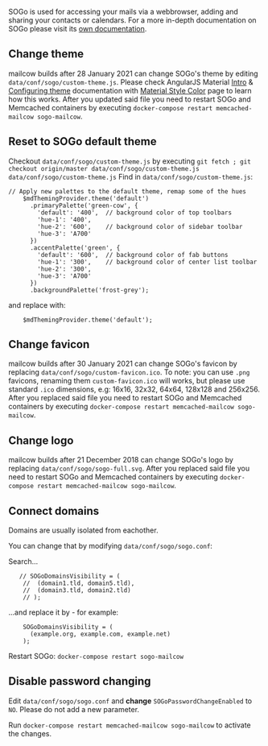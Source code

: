 
SOGo is used for accessing your mails via a webbrowser, adding and sharing your contacts or calendars. For a more in-depth documentation on SOGo please visit its [own documentation](http://wiki.sogo.nu/).

## Change theme
mailcow builds after 28 January 2021 can change SOGo's theme by editing `data/conf/sogo/custom-theme.js`.
Please check AngularJS Material [Intro](https://material.angularjs.org/latest/Theming/01_introduction) & [Configuring theme](https://material.angularjs.org/latest/Theming/03_configuring_a_theme) documentation with [Material Style Color](https://material.io/archive/guidelines/style/color.html#color-color-palette) page to learn how this works.
After you updated said file you need to restart SOGo and Memcached containers by executing `docker-compose restart memcached-mailcow sogo-mailcow`.

## Reset to SOGo default theme
Checkout `data/conf/sogo/custom-theme.js` by executing `git fetch ; git checkout origin/master data/conf/sogo/custom-theme.js data/conf/sogo/custom-theme.js`
Find in `data/conf/sogo/custom-theme.js`:
```
// Apply new palettes to the default theme, remap some of the hues
    $mdThemingProvider.theme('default')
      .primaryPalette('green-cow', {
        'default': '400',  // background color of top toolbars
        'hue-1': '400',
        'hue-2': '600',    // background color of sidebar toolbar
        'hue-3': 'A700'
      })
      .accentPalette('green', {
        'default': '600',  // background color of fab buttons
        'hue-1': '300',    // background color of center list toolbar
        'hue-2': '300',
        'hue-3': 'A700'
      })
      .backgroundPalette('frost-grey');
```
and replace with:
```
    $mdThemingProvider.theme('default');
```

## Change favicon
mailcow builds after 30 January 2021 can change SOGo's favicon by replacing `data/conf/sogo/custom-favicon.ico`.
To note: you can use `.png` favicons, renaming them `custom-favicon.ico` will works, but please use standard `.ico` dimensions, e.g: 16x16, 32x32, 64x64, 128x128 and 256x256.
After you replaced said file you need to restart SOGo and Memcached containers by executing `docker-compose restart memcached-mailcow sogo-mailcow`.

## Change logo
mailcow builds after 21 December 2018 can change SOGo's logo by replacing `data/conf/sogo/sogo-full.svg`.
After you replaced said file you need to restart SOGo and Memcached containers by executing `docker-compose restart memcached-mailcow sogo-mailcow`.

## Connect domains
Domains are usually isolated from eachother.

You can change that by modifying `data/conf/sogo/sogo.conf`:

Search...
```
   // SOGoDomainsVisibility = (
    //  (domain1.tld, domain5.tld),
    //  (domain3.tld, domain2.tld)
    // );
```
...and replace it by - for example:

```
    SOGoDomainsVisibility = (
      (example.org, example.com, example.net)
    );
```

Restart SOGo: `docker-compose restart sogo-mailcow`

## Disable password changing

Edit `data/conf/sogo/sogo.conf` and **change** `SOGoPasswordChangeEnabled` to `NO`. Please do not add a new parameter.

Run `docker-compose restart memcached-mailcow sogo-mailcow` to activate the changes.

